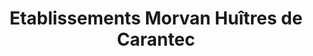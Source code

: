 ---
title: "Etablissements Morvan Huîtres de Carantec"
url: /carantec/etablissements-morvan-huitres-de-carantec/
shop: fruits de mer
---